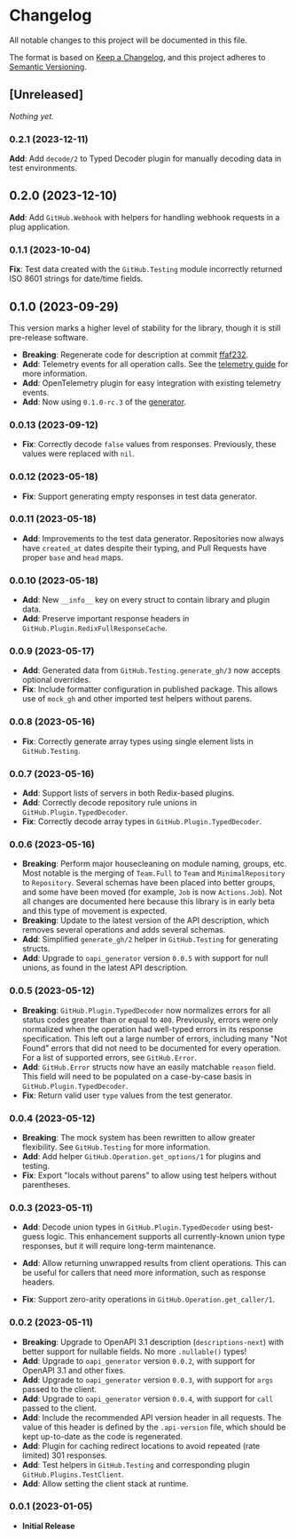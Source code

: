 # Changelog

All notable changes to this project will be documented in this file.

The format is based on [Keep a Changelog](https://keepachangelog.com/en/1.0.0/),
and this project adheres to [Semantic Versioning](https://semver.org/spec/v2.0.0.html).

## [Unreleased]

_Nothing yet._

### 0.2.1 (2023-12-11)

**Add**: Add `decode/2` to Typed Decoder plugin for manually decoding data in test environments.

## 0.2.0 (2023-12-10)

**Add**: Add `GitHub.Webhook` with helpers for handling webhook requests in a plug application.

### 0.1.1 (2023-10-04)

**Fix**: Test data created with the `GitHub.Testing` module incorrectly returned ISO 8601 strings for date/time fields.

## 0.1.0 (2023-09-29)

This version marks a higher level of stability for the library, though it is still pre-release software.

* **Breaking**: Regenerate code for description at commit [ffaf232](https://github.com/github/rest-api-description/tree/ffaf232180dbaff57ce08fa5490df44bbc606501).
* **Add**: Telemetry events for all operation calls.
  See the [telemetry guide](guides/telemetry.md) for more information.
* **Add**: OpenTelemetry plugin for easy integration with existing telemetry events.
* **Add**: Now using `0.1.0-rc.3` of the [generator](https://github.com/aj-foster/open-api-generator).

### 0.0.13 (2023-09-12)

* **Fix**: Correctly decode `false` values from responses.
  Previously, these values were replaced with `nil`.

### 0.0.12 (2023-05-18)

* **Fix**: Support generating empty responses in test data generator.

### 0.0.11 (2023-05-18)

* **Add**: Improvements to the test data generator.
  Repositories now always have `created_at` dates despite their typing, and Pull Requests have proper `base` and `head` maps.

### 0.0.10 (2023-05-18)

* **Add**: New `__info__` key on every struct to contain library and plugin data.
* **Add**: Preserve important response headers in `GitHub.Plugin.RedixFullResponseCache`.

### 0.0.9 (2023-05-17)

* **Add**: Generated data from `GitHub.Testing.generate_gh/3` now accepts optional overrides.
* **Fix**: Include formatter configuration in published package.
  This allows use of `mock_gh` and other imported test helpers without parens.

### 0.0.8 (2023-05-16)

* **Fix**: Correctly generate array types using single element lists in `GitHub.Testing`.

### 0.0.7 (2023-05-16)

* **Add**: Support lists of servers in both Redix-based plugins.
* **Add**: Correctly decode repository rule unions in `GitHub.Plugin.TypedDecoder`.
* **Fix**: Correctly decode array types in `GitHub.Plugin.TypedDecoder`.

### 0.0.6 (2023-05-16)

* **Breaking**: Perform major housecleaning on module naming, groups, etc.
  Most notable is the merging of `Team.Full` to `Team` and `MinimalRepository` to `Repository`.
  Several schemas have been placed into better groups, and some have been moved (for example, `Job` is now `Actions.Job`).
  Not all changes are documented here because this library is in early beta and this type of movement is expected.
* **Breaking**: Update to the latest version of the API description, which removes several operations and adds several schemas.
* **Add**: Simplified `generate_gh/2` helper in `GitHub.Testing` for generating structs.
* **Add**: Upgrade to `oapi_generator` version `0.0.5` with support for null unions, as found in the latest API description.

### 0.0.5 (2023-05-12)

* **Breaking**: `GitHub.Plugin.TypedDecoder` now normalizes errors for all status codes greater than or equal to `400`.
  Previously, errors were only normalized when the operation had well-typed errors in its response specification.
  This left out a large number of errors, including many "Not Found" errors that did not need to be documented for every operation.
  For a list of supported errors, see `GitHub.Error`.
* **Add**: `GitHub.Error` structs now have an easily matchable `reason` field.
  This field will need to be populated on a case-by-case basis in `GitHub.Plugin.TypedDecoder`.
* **Fix**: Return valid user `type` values from the test generator.

### 0.0.4 (2023-05-12)

* **Breaking**: The mock system has been rewritten to allow greater flexibility.
  See `GitHub.Testing` for more information.
* **Add**: Add helper `GitHub.Operation.get_options/1` for plugins and testing.
* **Fix**: Export "locals without parens" to allow using test helpers without parentheses.

### 0.0.3 (2023-05-11)

* **Add**: Decode union types in `GitHub.Plugin.TypedDecoder` using best-guess logic.
  This enhancement supports all currently-known union type responses, but it will require long-term maintenance.
* **Add**: Allow returning unwrapped results from client operations.
  This can be useful for callers that need more information, such as response headers.

* **Fix**: Support zero-arity operations in `GitHub.Operation.get_caller/1`.

### 0.0.2 (2023-05-11)

* **Breaking**: Upgrade to OpenAPI 3.1 description (`descriptions-next`) with better support for nullable fields.
  No more `.nullable()` types!
* **Add**: Upgrade to `oapi_generator` version `0.0.2`, with support for OpenAPI 3.1 and other fixes.
* **Add**: Upgrade to `oapi_generator` version `0.0.3`, with support for `args` passed to the client.
* **Add**: Upgrade to `oapi_generator` version `0.0.4`, with support for `call` passed to the client.
* **Add**: Include the recommended API version header in all requests.
  The value of this header is defined by the `.api-version` file, which should be kept up-to-date
  as the code is regenerated.
* **Add**: Plugin for caching redirect locations to avoid repeated (rate limited) 301 responses.
* **Add**: Test helpers in `GitHub.Testing` and corresponding plugin `GitHub.Plugins.TestClient`.
* **Add**: Allow setting the client stack at runtime.

### 0.0.1 (2023-01-05)

* **Initial Release**
